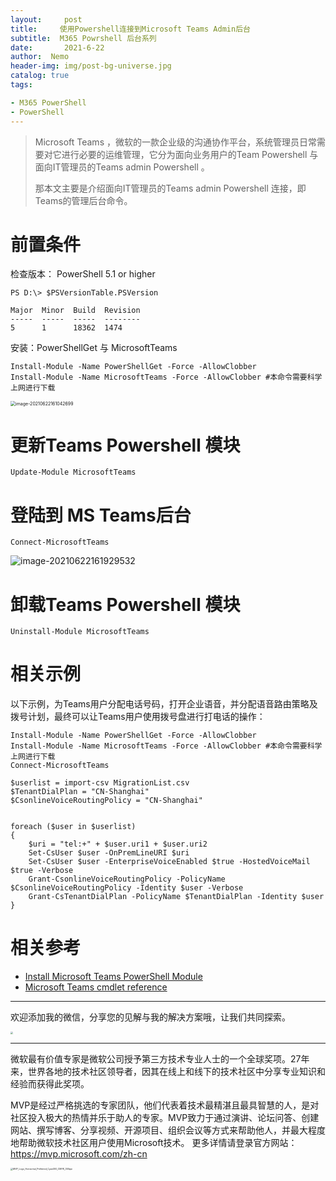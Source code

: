 ```yaml
---
layout:     post
title:     使用Powershell连接到Microsoft Teams Admin后台
subtitle:  M365 Powrshell 后台系列
date:       2021-6-22
author:  Nemo
header-img: img/post-bg-universe.jpg
catalog: true
tags:

- M365 PowerShell
- PowerShell
---
```


> Microsoft Teams ，微软的一款企业级的沟通协作平台，系统管理员日常需要对它进行必要的运维管理，它分为面向业务用户的Team Powershell 与面向IT管理员的Teams admin Powershell 。
>
> 那本文主要是介绍面向IT管理员的Teams admin Powershell 连接，即Teams的管理后台命令。

# 前置条件

检查版本： PowerShell 5.1 or higher

```
PS D:\> $PSVersionTable.PSVersion 

Major  Minor  Build  Revision
-----  -----  -----  --------
5      1      18362  1474    
```

安装：PowerShellGet 与 MicrosoftTeams

```
Install-Module -Name PowerShellGet -Force -AllowClobber
Install-Module -Name MicrosoftTeams -Force -AllowClobber #本命令需要科学上网进行下载
```

<img src="https://cdn.jsdelivr.net/gh/kristofftan/kristofftan.github.io/img/image-20210622161042699.png" alt="image-20210622161042699" style="zoom:50%;" />

# 更新Teams Powershell 模块

```
Update-Module MicrosoftTeams
```

# 登陆到 MS Teams后台

```
Connect-MicrosoftTeams
```

![image-20210622161929532](https://cdn.jsdelivr.net/gh/kristofftan/kristofftan.github.io/img/image-20210622161929532.png)

# 卸载Teams Powershell 模块

```
Uninstall-Module MicrosoftTeams
```

# 相关示例

以下示例，为Teams用户分配电话号码，打开企业语音，并分配语音路由策略及拨号计划，最终可以让Teams用户使用拨号盘进行打电话的操作：

```
Install-Module -Name PowerShellGet -Force -AllowClobber
Install-Module -Name MicrosoftTeams -Force -AllowClobber #本命令需要科学上网进行下载
Connect-MicrosoftTeams

$userlist = import-csv MigrationList.csv
$TenantDialPlan = "CN-Shanghai"
$CsonlineVoiceRoutingPolicy = "CN-Shanghai"


foreach ($user in $userlist)
{
    $uri = "tel:+" + $user.uri1 + $user.uri2
    Set-CsUser $user -OnPremLineURI $uri
    Set-CsUser $user -EnterpriseVoiceEnabled $true -HostedVoiceMail $true -Verbose
    Grant-CsonlineVoiceRoutingPolicy -PolicyName $CsonlineVoiceRoutingPolicy -Identity $user -Verbose
    Grant-CsTenantDialPlan -PolicyName $TenantDialPlan -Identity $user
}
```

# 相关参考

- [Install Microsoft Teams PowerShell Module](https://docs.microsoft.com/en-us/MicrosoftTeams/teams-powershell-install)
- [Microsoft Teams cmdlet reference](https://docs.microsoft.com/en-us/powershell/teams/?view=teams-ps)

------

欢迎添加我的微信，分享您的见解与我的解决方案哦，让我们共同探索。

<img src="https://cdn.jsdelivr.net/gh/tangx007/tangx007.github.io/img/nemo-qrcode.jpg" style="zoom:25%;" />

------

微软最有价值专家是微软公司授予第三方技术专业人士的一个全球奖项。27年来，世界各地的技术社区领导者，因其在线上和线下的技术社区中分享专业知识和经验而获得此奖项。

MVP是经过严格挑选的专家团队，他们代表着技术最精湛且最具智慧的人，是对社区投入极大的热情并乐于助人的专家。MVP致力于通过演讲、论坛问答、创建网站、撰写博客、分享视频、开源项目、组织会议等方式来帮助他人，并最大程度地帮助微软技术社区用户使用Microsoft技术。
更多详情请登录官方网站：https://mvp.microsoft.com/zh-cn

<img src="https://cdn.jsdelivr.net/gh/kristofftan/kristofftan.github.io/img/MVP_Logo_Horizontal_Preferred_Cyan300_CMYK_300ppi.png" alt="MVP_Logo_Horizontal_Preferred_Cyan300_CMYK_300ppi" style="zoom: 25%;" />
